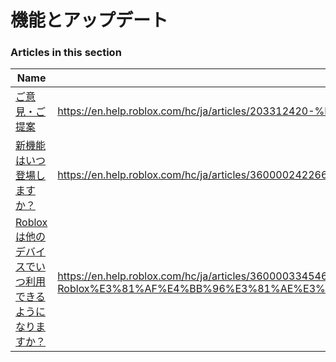 # 機能とアップデート  
### Articles in this section
Name|URL
-|-
[ご意見・ご提案](./ご意見・ご提案.html) |https://en.help.roblox.com/hc/ja/articles/203312420-%E3%81%94%E6%84%8F%E8%A6%8B-%E3%81%94%E6%8F%90%E6%A1%88
[新機能はいつ登場しますか？](./新機能はいつ登場しますか？.html) |https://en.help.roblox.com/hc/ja/articles/360000242266-%E6%96%B0%E6%A9%9F%E8%83%BD%E3%81%AF%E3%81%84%E3%81%A4%E7%99%BB%E5%A0%B4%E3%81%97%E3%81%BE%E3%81%99%E3%81%8B-
[Robloxは他のデバイスでいつ利用できるようになりますか？](./Robloxは他のデバイスでいつ利用できるようになりますか？.html) |https://en.help.roblox.com/hc/ja/articles/360000334546-Roblox%E3%81%AF%E4%BB%96%E3%81%AE%E3%83%87%E3%83%90%E3%82%A4%E3%82%B9%E3%81%A7%E3%81%84%E3%81%A4%E5%88%A9%E7%94%A8%E3%81%A7%E3%81%8D%E3%82%8B%E3%82%88%E3%81%86%E3%81%AB%E3%81%AA%E3%82%8A%E3%81%BE%E3%81%99%E3%81%8B-